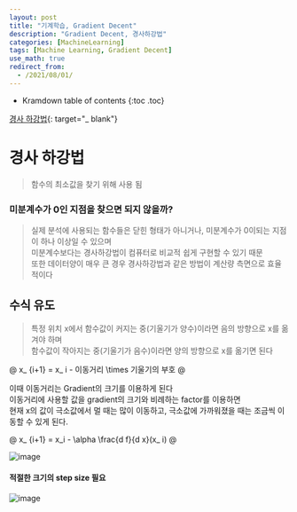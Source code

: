 ```yaml
---
layout: post
title: "기계학습, Gradient Decent"
description: "Gradient Decent, 경사하강법"
categories: [MachineLearning]
tags: [Machine Learning, Gradient Decent]
use_math: true
redirect_from:
  - /2021/08/01/
---
```


* Kramdown table of contents
{:toc .toc}      


[경사 하강법](https://angeloyeo.github.io/2020/08/16/gradient_descent.html){: target="_ blank"}


# 경사 하강법

> 함수의 최소값을 찾기 위해 사용 됨       

    
### 미분계수가 0인 지점을 찾으면 되지 않을까?                     

> 실제 분석에 사용되는 함수들은 닫힌 형태가 아니거나, 미분계수가 0이되는 지점이 하나 이상일 수 있으며          
> 미분계수보다는 경사하강법이 컴퓨터로 비교적 쉽게 구현할 수 있기 때문         
> 또한 데이터양이 매우 큰 경우 경사하강법과 같은 방법이 계산량 측면으로 효율적이다       

## 수식 유도

> 특정 위치 x에서 함수값이 커지는 중(기울기가 양수)이라면 음의 방향으로 x를 옮겨야 하며      
> 함수값이 작아지는 중(기울기가 음수)이라면 양의 방향으로 x를 옮기면 된다

@
x_ {i+1} = x_ i - 이동거리 \times  기울기의 부호
@

이때 이동거리는 Gradient의 크기를 이용하게 된다              
이동거리에 사용할 값을 gradient의 크기와 비례하는 factor를 이용하면            
현재 x의 값이 극소값에서 멀 때는 많이 이동하고, 극소값에 가까워졌을 때는 조금씩 이동할 수 있게 된다.           


@
x_ {i+1} = x_i - \alpha \frac{d f}{d x}(x_ i)
@

![image](https://cdn.hackernoon.com/hn-images/1*ZmzSnV6xluGa42wtU7KYVA.gif)


#### 적절한 크기의 step size 필요

![image](https://user-images.githubusercontent.com/32366711/128164649-d136b81f-f408-4fa6-b1b2-567668fa79c7.png)
